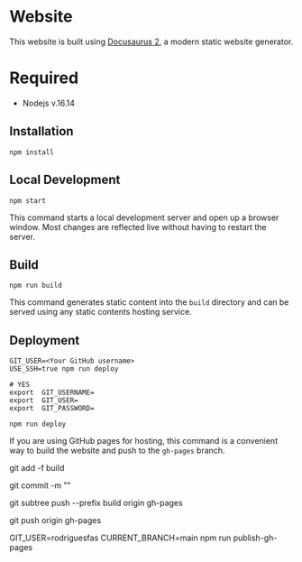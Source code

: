 # Website

This website is built using [Docusaurus 2](https://v2.docusaurus.io/), a modern static website generator.

# Required 

- Nodejs v.16.14

## Installation

```console
npm install
```

## Local Development

```console
npm start
```

This command starts a local development server and open up a browser window. Most changes are reflected live without having to restart the server.

## Build

```console
npm run build
```

This command generates static content into the `build` directory and can be served using any static contents hosting service.

## Deployment

```console
GIT_USER=<Your GitHub username> 
USE_SSH=true npm run deploy

# YES
export  GIT_USERNAME=
export  GIT_USER=
export  GIT_PASSWORD=

npm run deploy
```

If you are using GitHub pages for hosting, this command is a convenient way to build the website and push to the `gh-pages` branch.

git add -f build

git commit -m ""

git subtree push --prefix build origin gh-pages

git push origin gh-pages

GIT_USER=rodriguesfas CURRENT_BRANCH=main npm run publish-gh-pages

